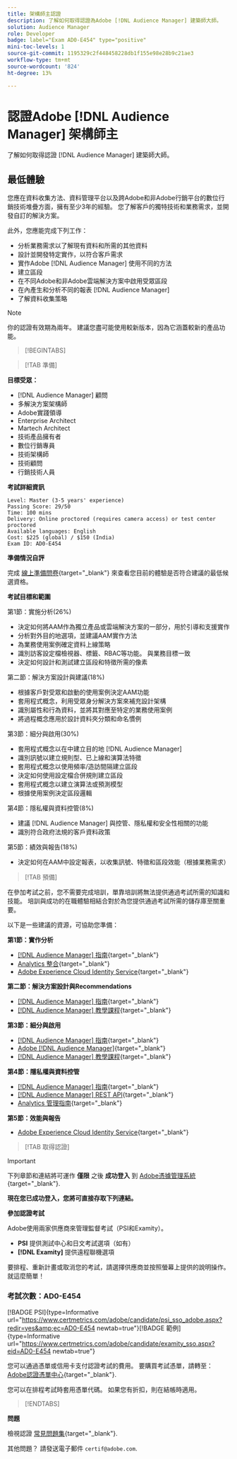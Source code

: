 ```yaml
---
title: 架構師主認證
description: 了解如何取得認證為Adobe [!DNL Audience Manager] 建築師大師。
solution: Audience Manager
role: Developer
badge: label="Exam AD0-E454" type="positive"
mini-toc-levels: 1
source-git-commit: 1195329c2f448458228db1f155e98e28b9c21ae3
workflow-type: tm+mt
source-wordcount: '824'
ht-degree: 13%

---
```


# 認證Adobe [!DNL Audience Manager] 架構師主

了解如何取得認證 [!DNL Audience Manager] 建築師大師。

## 最低體驗

您應在資料收集方法、資料管理平台以及跨Adobe和非Adobe行銷平台的數位行銷技術堆疊方面，擁有至少3年的經驗。 您了解客戶的獨特技術和業務需求，並開發自訂的解決方案。

此外，您應能完成下列工作：

* 分析業務需求以了解現有資料和所需的其他資料
* 設計並開發特定實作，以符合客戶需求
* 實作Adobe [!DNL Audience Manager] 使用不同的方法
* 建立區段
* 在不同Adobe和非Adobe雲端解決方案中啟用受眾區段
* 在內產生和分析不同的報表 [!DNL Audience Manager]
* 了解資料收集策略

>[!NOTE]
>
>你的認證有效期為兩年。 建議您盡可能使用較新版本，因為它涵蓋較新的產品功能。

>[!BEGINTABS]

>[!TAB 準備]

**目標受眾：**

* [!DNL Audience Manager] 顧問
* 多解決方案架構師
* Adobe實踐領導
* Enterprise Architect
* Martech Architect
* 技術產品擁有者
* 數位行銷專員
* 技術架構師
* 技術顧問
* 行銷技術人員

**考試詳細資訊**

```
Level: Master (3-5 years' experience)
Passing Score: 29/50
Time: 100 mins
Delivery: Online proctored (requires camera access) or test center proctored
Available languages: English
Cost: $225 (global) / $150 (India)
Exam ID: AD0-E454
```

**準備情況自評**

完成 [線上準備問卷](https://scorpion.caveon.com/launchpad/ad-q-e407-readiness-questionnaire-for-adobe-target-architect-master-exam-copy-b5z40t/ad-q-e454-readiness-questionnaire-for-adobe-audience-manager-architect-master){target="_blank"} 來查看您目前的體驗是否符合建議的最低候選資格。

**考試目標和範圍**

第1節：實施分析(26%)

* 決定如何將AAM作為獨立產品或雲端解決方案的一部分，用於引導和支援實作
* 分析對外目的地選項，並建議AAM實作方法
* 為業務使用案例確定資料上線策略
* 識別訪客設定檔檢視器、標籤、RBAC等功能。 與業務目標一致
* 決定如何設計和測試建立區段和特徵所需的像素

第二節：解決方案設計與建議(18%)

* 根據客戶對受眾和啟動的使用案例決定AAM功能
* 套用程式概念，利用受眾身分解決方案來補充設計架構
* 識別屬性和行為資料，並將其對應至特定的業務使用案例
* 將過程概念應用於設計資料夾分類和命名慣例

第3節：細分與啟用(30%)

* 套用程式概念以在中建立目的地 [!DNL Audience Manager]
* 識別訊號以建立規則型、已上線和演算法特徵
* 套用程式概念以使用頻率/造訪間隔建立區段
* 決定如何使用設定檔合併規則建立區段
* 套用程式概念以建立演算法或預測模型
* 根據使用案例決定區段邏輯

第4節：隱私權與資料控管(8%)

* 建議 [!DNL Audience Manager] 與控管、隱私權和安全性相關的功能
* 識別符合政府法規的客戶資料政策

第5節：績效與報告(18%)

* 決定如何在AAM中設定報表，以收集訊號、特徵和區段效能（根據業務需求）

>[!TAB 預備]

在參加考試之前，您不需要完成培訓，單靠培訓將無法提供通過考試所需的知識和技能。 培訓與成功的在職體驗相結合對於為您提供通過考試所需的儲存庫至關重要。

以下是一些建議的資源，可協助您準備：

**第1節：實作分析**

* [[!DNL Audience Manager] 指南](https://experienceleague.adobe.com/docs/audience-manager/user-guide/aam-home.html?lang=en){target="_blank"}
* [Analytics 整合](https://experienceleague.adobe.com/docs/analytics/integration/home.html?lang=en){target="_blank"}
* [Adobe Experience Cloud Identity Service](https://experienceleague.adobe.com/docs/id-service/using/home.html?lang=zh-Hant){target="_blank"}

**第二節：解決方案設計與Recommendations**

* [[!DNL Audience Manager] 指南](https://experienceleague.adobe.com/docs/audience-manager/user-guide/aam-home.html?lang=en){target="_blank"}
* [[!DNL Audience Manager] 教學課程](https://experienceleague.adobe.com/docs/audience-manager-learn/tutorials/overview.html?lang=en){target="_blank"}

**第3節：細分與啟用**

* [[!DNL Audience Manager] 指南](https://experienceleague.adobe.com/docs/audience-manager/user-guide/aam-home.html?lang=en){target="_blank"}
* [Adobe [!DNL Audience Manager]](https://experienceleaguecommunities.adobe.com/t5/adobe-audience-manager/ct-p/adobe-audience-manager-community){target="_blank"}
* [[!DNL Audience Manager] 教學課程](https://experienceleague.adobe.com/docs/audience-manager-learn/tutorials/overview.html?lang=en){target="_blank"}

**第4節：隱私權與資料控管**

* [[!DNL Audience Manager] 指南](https://experienceleague.adobe.com/docs/audience-manager/user-guide/aam-home.html?lang=en){target="_blank"}
* [[!DNL Audience Manager] REST API](https://bank.demdex.com/portal/swagger/index.html#/Segments%20API){target="_blank"}
* [Analytics 管理指南](https://experienceleague.adobe.com/docs/analytics/admin/home.html?lang=zh-Hant){target="_blank"}

**第5節：效能與報告**

* [Adobe Experience Cloud Identity Service](https://experienceleague.adobe.com/docs/id-service/using/home.html?lang=zh-Hant){target="_blank"}

>[!TAB 取得認證]

>[!IMPORTANT]
>
>下列章節和連結將可運作 **僅限** 之後 **成功登入** 到 [Adobe憑據管理系統](http://www.certmetrics.com/adobe){target="_blank"}.


**現在您已成功登入，您將可直接存取下列連結。**

**參加認證考試**

Adobe使用兩家供應商來管理監督考試（PSI和Examity）。

* **PSI** 提供測試中心和日文考試選項（如有）
* **[!DNL Examity]** 提供遠程聯機選項

要排程、重新計畫或取消您的考試，請選擇供應商並按照螢幕上提供的說明操作。 就這麼簡單！

### 考試次數：AD0-E454

[!BADGE PSI]{type=Informative url="https://www.certmetrics.com/adobe/candidate/psi_sso_adobe.aspx?redir=yes&amp;ec=AD0-E454 newtab=true"}[!BADGE 範例]{type=Informative url="https://www.certmetrics.com/adobe/candidate/examity_sso.aspx?eid=AD0-E454 newtab=true"}

您可以通過憑單或信用卡支付認證考試的費用。 要購買考試憑單，請轉至： [Adobe認證憑單中心](https://market.xvoucher.com/adobe/global){target="_blank"}.

您可以在排程考試時套用憑單代碼。 如果您有折扣，則在結帳時適用。

>[!ENDTABS]

**問題**

檢視認證 [常見問題集](https://experienceleague.adobe.com/docs/certification/certification/faq.html?lang=en){target="_blank"}.

其他問題？ 請發送電子郵件 `certif@adobe.com`.
